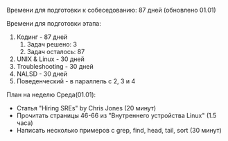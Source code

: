 Времени для подготовки к собеседованию: 87 дней (обновлено 01.01)

Времени для подготовки этапа:
1. Кодинг - 87 дней
	1. Задач решено: 3
	2. Задач осталось: 87
2. UNIX & Linux - 30 дней
3. Troubleshooting - 30 дней
4. NALSD - 30 дней
5. Поведенческий - в параллель с 2, 3 и 4

План на неделю
Среда(01.01):
* Статья "Hiring SREs" by Chris Jones (20 минут)
* Прочитать страницы 46-66 из "Внутреннего устройства Linux" (1.5 часа)
* Написать несколько примеров с grep, find, head, tail, sort (30 минут)